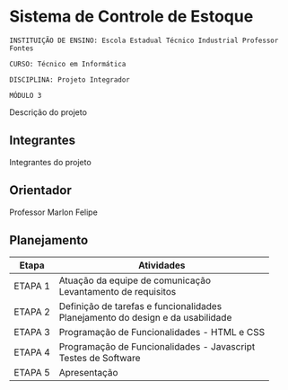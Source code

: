 # Sistema de Controle de Estoque

`INSTITUIÇÃO DE ENSINO: Escola Estadual Técnico Industrial Professor Fontes`

`CURSO: Técnico em Informática`

`DISCIPLINA: Projeto Integrador`

`MÓDULO 3`

Descrição do projeto

## Integrantes

Integrantes do projeto

## Orientador

Professor Marlon Felipe

## Planejamento

| Etapa         | Atividades |
|  :----:   | ----------- |
| ETAPA 1         | Atuação da equipe de comunicação <br> Levantamento de requisitos |
| ETAPA 2         | Definição de tarefas e funcionalidades <br> Planejamento do design e da usabilidade |
| ETAPA 3         | Programação de Funcionalidades - HTML e CSS |
| ETAPA 4        | Programação de Funcionalidades - Javascript <br> Testes de Software |
| ETAPA 5         | Apresentação |


